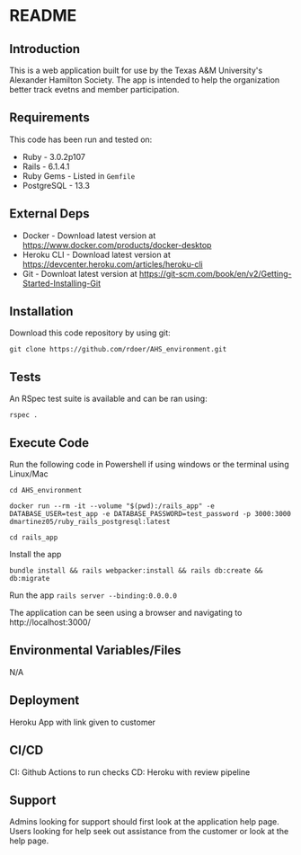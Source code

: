 # README

## Introduction ##

This is a web application built for use by the Texas A&M University's Alexander Hamilton Society. The app is intended to help the organization better track evetns and member participation.

## Requirements ##

This code has been run and tested on:

* Ruby - 3.0.2p107
* Rails - 6.1.4.1
* Ruby Gems - Listed in `Gemfile`
* PostgreSQL - 13.3 


## External Deps  ##

* Docker - Download latest version at https://www.docker.com/products/docker-desktop
* Heroku CLI - Download latest version at https://devcenter.heroku.com/articles/heroku-cli
* Git - Downloat latest version at https://git-scm.com/book/en/v2/Getting-Started-Installing-Git

## Installation ##

Download this code repository by using git:

 `git clone https://github.com/rdoer/AHS_environment.git`


## Tests ##

An RSpec test suite is available and can be ran using:

  `rspec .`

## Execute Code ##

Run the following code in Powershell if using windows or the terminal using Linux/Mac

  `cd AHS_environment`

  `docker run --rm -it --volume "$(pwd):/rails_app" -e DATABASE_USER=test_app -e DATABASE_PASSWORD=test_password -p 3000:3000 dmartinez05/ruby_rails_postgresql:latest`

  `cd rails_app`

Install the app

  `bundle install && rails webpacker:install && rails db:create && db:migrate`

Run the app
  `rails server --binding:0.0.0.0`

The application can be seen using a browser and navigating to http://localhost:3000/

## Environmental Variables/Files ##

N/A

## Deployment ##

Heroku App with link given to customer


## CI/CD ##

CI: Github Actions to run checks
CD: Heroku with review pipeline

## Support ##

Admins looking for support should first look at the application help page.
Users looking for help seek out assistance from the customer or look at the help page.
